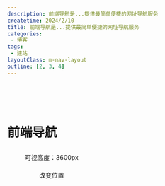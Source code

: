 ```yaml
---
description: 前端导航是...提供最简单便捷的网址导航服务
createtime: 2024/2/10
title: 前端导航是...提供最简单便捷的网址导航服务
categories:
 - 博客
tags:
 - 建站
layoutClass: m-nav-layout
outline: [2, 3, 4]
---
```


<script setup>
import { NAV_DATA } from './nav/data'
import { NButton,NBackTop } from 'naive-ui'
</script>
<style src="./nav/index.scss"></style>

<br/>
<br/>
<br/>

# 前端导航
      
      
<ClientOnly>
  <MNavLinks v-for="{title, items} in NAV_DATA" :title="title" :items="items"/>
</ClientOnly>

<NBackTop :right="100" />
<NBackTop :bottom="100" :visibility-height="3600">
    <div
      style="
        width: 200px;
        height: 40px;
        line-height: 40px;
        text-align: center;
        font-size: 14px;
      "
    >
      可视高度：3600px
    </div>
  </NBackTop>

<NBackTop :right="40" :bottom="160">
    <div
      style="
        width: 200px;
        height: 40px;
        line-height: 40px;
        text-align: center;
        font-size: 14px;
      "
    >
      改变位置
    </div>
  </NBackTop>


<style module>
.carousel-img {
  margin: 0 auto;
  width: 100%;
  height: 100%;
  object-fit: cover;
}
</style>